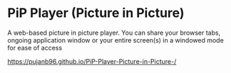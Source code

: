 # PiP Player (Picture in Picture)
 A web-based picture in picture player. You can share your browser tabs, ongoing application window or your entire screen(s) in a windowed mode for ease of access


https://pujanb96.github.io/PiP-Player-Picture-in-Picture-/

